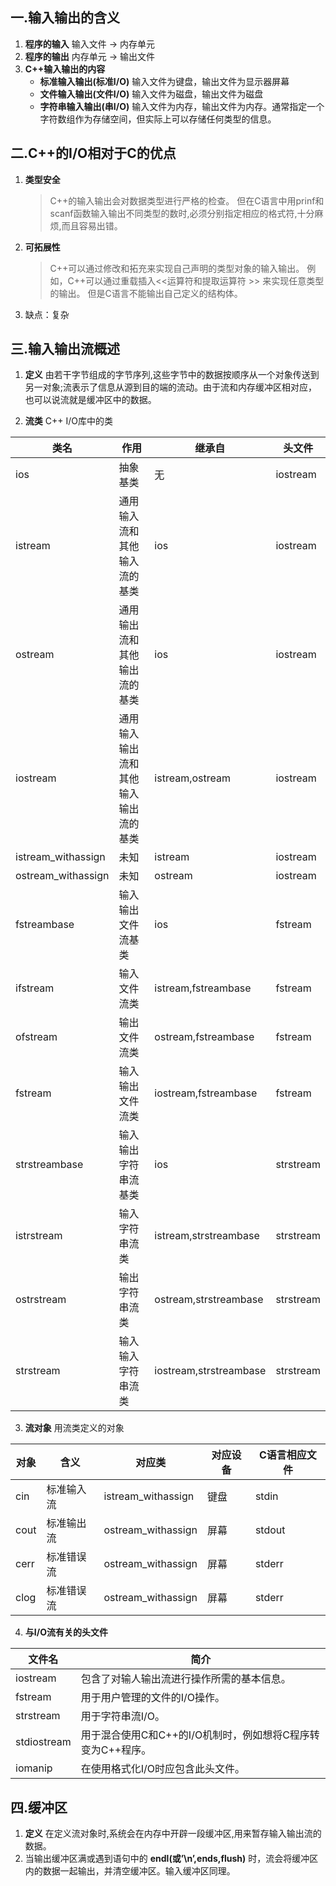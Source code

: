 ## 一.输入输出的含义
1.	**程序的输入**  输入文件 -> 内存单元
2.	**程序的输出**  内存单元 -> 输出文件
3.	**C++输入输出的内容** 
	+	**标准输入输出(标准I/O)** 输入文件为键盘，输出文件为显示器屏幕
	+	**文件输入输出(文件I/O)** 输入文件为磁盘，输出文件为磁盘
	+	**字符串输入输出(串I/O)** 输入文件为内存，输出文件为内存。通常指定一个字符数组作为存储空间，但实际上可以存储任何类型的信息。
## 二.C++的I/O相对于C的优点
1.	**类型安全**
	
	>C++的输入输出会对数据类型进行严格的检查。
	>但在C语言中用prinf和scanf函数输入输出不同类型的数时,必须分别指定相应的格式符,十分麻烦,而且容易出错。

2.	**可拓展性**
	>C++可以通过修改和拓充来实现自己声明的类型对象的输入输出。
	>例如，C++可以通过重载插入<<运算符和提取运算符 \>\> 来实现任意类型的输出。
	>但是C语言不能输出自己定义的结构体。

3.	缺点：复杂

## 三.输入输出流概述
1. **定义** 由若干字节组成的字节序列,这些字节中的数据按顺序从一个对象传送到另一对象;流表示了信息从源到目的端的流动。由于流和内存缓冲区相对应，也可以说流就是缓冲区中的数据。

2.    **流类** C++ I/O库中的类

   | 类名 | 作用 |继承自 | 头文件 |
   | ---- | ---- | ---- | ---- |
   |ios| 抽象基类|无|iostream|
   |istream|通用输入流和其他输入流的基类|ios|iostream|
   |ostream|通用输出流和其他输出流的基类|ios|iostream|
   |iostream|通用输入输出流和其他输入输出流的基类|istream,ostream|iostream|
   |istream_withassign|未知|istream|iostream|
   |ostream_withassign|未知|ostream|iostream|
   |fstreambase|输入输出文件流基类|ios|fstream|
   |ifstream|输入文件流类|istream,fstreambase|fstream|
   |ofstream|输出文件流类|ostream,fstreambase|fstream|
   |fstream|输入输出文件流类|iostream,fstreambase|fstream|
   |strstreambase|输入输出字符串流基类|ios|strstream|
   |istrstream|输入字符串流类|istream,strstreambase|strstream|
   |ostrstream|输出字符串流类|ostream,strstreambase|strstream|
   |strstream|输入输入字符串流类|iostream,strstreambase|strstream|
3.	**流对象** 用流类定义的对象

   | 对象 | 含义 | 对应类 | 对应设备 | C语言相应文件 |
   | ---- | ---- | ---- | ---- | ---- |
   |cin|标准输入流|istream_withassign|键盘|stdin|
   |cout|标准输出流|ostream_withassign|屏幕|stdout|
   |cerr|标准错误流|ostream_withassign|屏幕|stderr|
   |clog|标准错误流|ostream_withassign|屏幕|stderr|
4.	**与I/O流有关的头文件**

   | 文件名 | 简介 |
   | ---- | ---- |
   |iostream|包含了对输人输出流进行操作所需的基本信息。|
   |fstream|用于用户管理的文件的I/O操作。|
   |strstream|用于字符串流I/O。|
   |stdiostream|用于混合使用C和C++的I/O机制时，例如想将C程序转变为C++程序。|
   |iomanip|在使用格式化I/O时应包含此头文件。|
## 四.缓冲区
1.	**定义** 在定义流对象时,系统会在内存中开辟一段缓冲区,用来暂存输入输出流的数据。
2.	当输出缓冲区满或遇到语句中的 **endl(或’\n’,ends,flush)** 时，流会将缓冲区内的数据一起输出，并清空缓冲区。输入缓冲区同理。